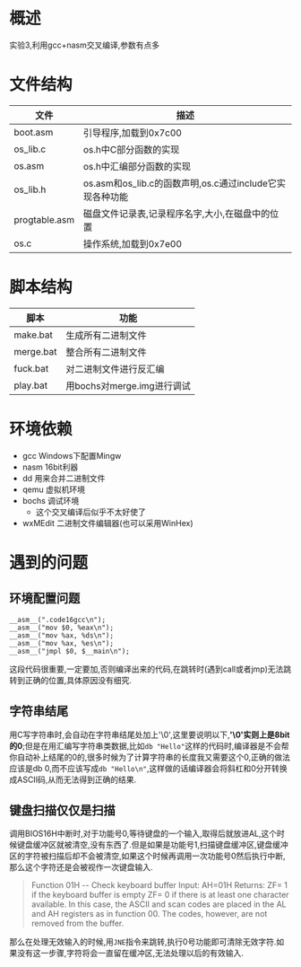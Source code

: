# 概述
实验3,利用gcc+nasm交叉编译,参数有点多

# 文件结构

| 文件     | 描述 |
|----------|------|
| boot.asm |引导程序,加载到0x7c00|
| os_lib.c |os.h中C部分函数的实现|
| os.asm   |os.h中汇编部分函数的实现|
|os_lib.h|os.asm和os_lib.c的函数声明,os.c通过include它实现各种功能|
|progtable.asm|磁盘文件记录表,记录程序名字,大小,在磁盘中的位置|
| os.c     |操作系统,加载到0x7e00|

# 脚本结构
| 脚本 | 功能 |
| --- | --- |
|make.bat|生成所有二进制文件|
|merge.bat|整合所有二进制文件|
|fuck.bat|对二进制文件进行反汇编|
|play.bat|用bochs对merge.img进行调试|

# 环境依赖
- gcc Windows下配置Mingw
- nasm 16bit利器
- dd 用来合并二进制文件
- qemu 虚拟机环境
- bochs 调试环境
    - 这个交叉编译后似乎不太好使了
- wxMEdit 二进制文件编辑器(也可以采用WinHex)
# 遇到的问题

## 环境配置问题
```
__asm__(".code16gcc\n");
__asm__("mov $0, %eax\n");
__asm__("mov %ax, %ds\n");
__asm__("mov %ax, %es\n");
__asm__("jmpl $0, $__main\n");
```
这段代码很重要,一定要加,否则编译出来的代码,在跳转时(遇到call或者jmp)无法跳转到正确的位置,具体原因没有细究.

## 字符串结尾

用C写字符串时,会自动在字符串结尾处加上'\0',这里要说明以下,**'\0'实则上是8bit的0**;但是在用汇编写字符串类数据,比如`db "Hello"`这样的代码时,编译器是不会帮你自动补上结尾的0的,很多时候为了计算字符串的长度我又需要这个0,正确的做法应该是db 0,而不应该写成`db "Hello\n"`,这样做的话编译器会将斜杠和0分开转换成ASCII码,从而无法得到正确的结果.

## 键盘扫描仅仅是扫描
调用BIOS16H中断时,对于功能号0,等待键盘的一个输入,取得后就放进AL,这个时候键盘缓冲区就被清空,没有东西了.但是如果是功能号1,扫描键盘缓冲区,键盘缓冲区的字符被扫描后却不会被清空,如果这个时候再调用一次功能号0然后执行中断,那么这个字符还是会被视作一次键盘输入.

>Function 01H -- Check keyboard buffer
Input:		AH=01H
Returns:	ZF= 1 if the keyboard buffer is empty
		ZF= 0 if there is at least one character available.
		In this case, the ASCII and scan codes are placed 
		in the AL and AH registers as in function 00. The 
		codes, however, are not removed from the buffer.

那么在处理无效输入的时候,用`JNE`指令来跳转,执行0号功能即可清除无效字符.如果没有这一步骤,字符将会一直留在缓冲区,无法处理以后的有效输入.